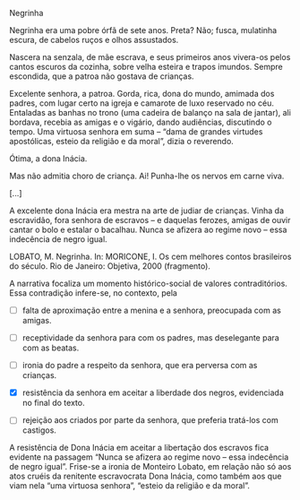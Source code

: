 

Negrinha

Negrinha era uma pobre órfã de sete anos. Preta? Não; fusca, mulatinha escura, de cabelos ruços e olhos assustados.

Nascera na senzala, de mãe escrava, e seus primeiros anos vivera-os pelos cantos escuros da cozinha, sobre velha esteira e trapos imundos. Sempre escondida, que a patroa não gostava de crianças.

Excelente senhora, a patroa. Gorda, rica, dona do mundo, amimada dos padres, com lugar certo na igreja e camarote de luxo reservado no céu. Entaladas as banhas no trono (uma cadeira de balanço na sala de jantar), ali bordava, recebia as amigas e o vigário, dando audiências, discutindo o tempo. Uma virtuosa senhora em suma – “dama de grandes virtudes apostólicas, esteio da religião e da moral”, dizia o reverendo.

Ótima, a dona Inácia.

Mas não admitia choro de criança. Ai! Punha-lhe os nervos em carne viva.

\[...]

A excelente dona Inácia era mestra na arte de judiar de crianças. Vinha da escravidão, fora senhora de escravos – e daquelas ferozes, amigas de ouvir cantar o bolo e estalar o bacalhau. Nunca se afizera ao regime novo – essa indecência de negro igual.

LOBATO, M. Negrinha. In: MORICONE, I. Os cem melhores contos brasileiros do século. Rio de Janeiro: Objetiva, 2000 (fragmento).

A narrativa focaliza um momento histórico-social de valores contraditórios. Essa contradição infere-se, no contexto, pela



- [ ] falta de aproximação entre a menina e a senhora, preocupada com as amigas.
- [ ] receptividade da senhora para com os padres, mas deselegante para com as beatas.
- [ ] ironia do padre a respeito da senhora, que era perversa com as crianças.
- [x] resistência da senhora em aceitar a liberdade dos negros, evidenciada no final do texto.
- [ ] rejeição aos criados por parte da senhora, que preferia tratá-los com castigos.


A resistência de Dona Inácia em aceitar a libertação dos escravos fica evidente na passagem “Nunca se afizera ao regime novo – essa indecência de negro igual”. Frise-se a ironia de Monteiro Lobato, em relação não só aos atos cruéis da renitente escravocrata Dona Inácia, como também aos que viam nela “uma virtuosa senhora”, “esteio da religião e da moral”.

        